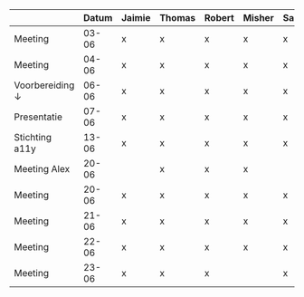 |                 | Datum  | Jaimie | Thomas | Robert | Misher | Samy | Zoey |
|-----------------|--------|--------|--------|--------|--------|------|------|
| Meeting         | 03-06  | x      | x      | x      | x      | x    | x    |
| Meeting         | 04-06  | x      | x      | x      | x      | x    |      |
| Voorbereiding ↓ | 06-06  | x      | x      | x      | x      | x    |      |
| Presentatie     | 07-06  | x      | x      | x      | x      | x    |      |
| Stichting a11y  | 13-06  | x      | x      | x      | x      | x    |      |
| Meeting Alex    | 20-06  |        | x      | x      | x      |      | x    |
| Meeting         | 20-06  | x      | x      | x      | x      | x    |      |
| Meeting         | 21-06  | x      | x      | x      | x      | x    |      |
| Meeting         | 22-06  | x      | x      | x      | x      | x    |      |
| Meeting         | 23-06  | x      | x      | x      |        | x    |      |
